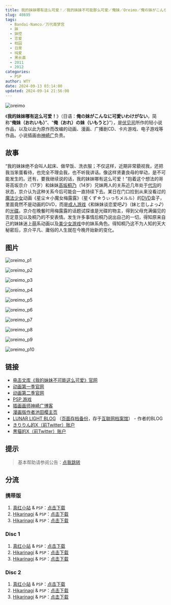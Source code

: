 ```yaml
---
title: 我的妹妹哪有这么可爱！／我的妹妹不可能那么可爱／俺妹／Oreimo／俺の妹がこんなに可愛いわけがない／携带版 Disc 不可能出续作 哪有可能继续
slug: 48695
tags:
  - Bandai-Namco／万代南梦宫
  - 妹
  - 妹控
  - 恋爱
  - 校园
  - 日常
  - 纯爱
  - 黑长直
  - 2011
  - 2012
categories:
  - PSP
author: WTY
date: 2024-09-13 03:14:00
updated: 2024-09-14 21:56:00
---
```


![oreimo](https://r2.30hb.cn/vndb-img/oreimo.webp)

《**我的妹妹哪有这么可爱！**》（日语：**俺の妹がこんなに可愛いわけがない**，简称“**俺妹（おれいも）**”、“**俺（おれ）の妹（いもうと）**”），是[伏见司](https://zh.moegirl.org.cn/伏见司)所作的轻小说作品，以及以此为原作而改编的动画、漫画、广播剧CD、卡片游戏、电子游戏等作品。小说插画由[神崎广](https://zh.moegirl.org.cn/神崎广)负责。

<!--more-->

## 故事

“我的妹妹绝不会叫人起床、做早饭、洗衣服；不仅这样，近期非常藐视我，还把我当笨蛋看待，也完全不理会我，也不听我讲话。像这样贤妻良母的举动，是不可能发生的。还有，要我继续说的话，我的妹妹哪有这么可爱！”抱着这个想法的哥哥高坂京介（17岁）和妹妹[高坂桐乃](https://zh.wikipedia.org/wiki/高坂桐乃)（14岁）兄妹两人的关系近几年处于[代沟](https://zh.wikipedia.org/wiki/代溝)的状态，京介认为这种关系今后可能会一直持续下去。某日在门口捡到从来没看过的[魔法少女](https://zh.wikipedia.org/wiki/魔法少女)动画《星尘☆小魔女梅露露》（星くず☆うぃっちメルル）的[DVD](https://zh.wikipedia.org/wiki/DVD)盒子，里面竟然不是动画的DVD，而是[成人游戏](https://zh.wikipedia.org/wiki/成人遊戲)《和妹妹谈恋爱吧♪》（妹と恋しよっ♪）的[光碟](https://zh.wikipedia.org/wiki/光碟)。京介在晚餐时用梅露露的话题试探谁是光碟的物主，得到父母充满偏见的否定意见以及桐乃的不安表情。发生许多事情后桐乃说出自己的一切，得知原来自己的妹妹迷上[萌](https://zh.wikipedia.org/wiki/萌)系动画以及[美少女游戏](https://zh.wikipedia.org/wiki/美少女遊戲)中的妹系角色。得知桐乃这不为人知的天大秘密后，京介平凡、庸俗的人生就在今晚开始新的变化。

## 图片

![oreimo_p1](https://r2.30hb.cn/vndb-img/oreimo_p1.webp)

![oreimo_p2](https://r2.30hb.cn/vndb-img/oreimo_p2.webp)

![oreimo_p3](https://r2.30hb.cn/vndb-img/oreimo_p3.webp)

![oreimo_p4](https://r2.30hb.cn/vndb-img/oreimo_p4.webp)

![oreimo_p5](https://r2.30hb.cn/vndb-img/oreimo_p5.webp)

![oreimo_p6](https://r2.30hb.cn/vndb-img/oreimo_p6.webp)

![oreimo_p7](https://r2.30hb.cn/vndb-img/oreimo_p7.webp)

![oreimo_p8](https://r2.30hb.cn/vndb-img/oreimo_p8.webp)

![oreimo_p9](https://r2.30hb.cn/vndb-img/oreimo_p9.webp)

![oreimo_p10](https://r2.30hb.cn/vndb-img/oreimo_p10.webp)

## 链接

- [电击文库《我的妹妹不可能这么可爱》官网](http://oreimo.dengeki.com/)
- [动画第一季官网](https://www.oreimo-anime.com/1st/)
- [动画第二季官网](https://www.oreimo-anime.com/)
- [PSP 游戏](https://oreimo-game.channel.or.jp/)
- [插画画师神崎广博客](http://nekomimi.tabgraphics.under.jp/)
- [漫画版作者池田樱主页](http://www.h2.dion.ne.jp/~page101/)
- [LUNAR LIGHT BLOG](http://fusi.blog10.fc2.com/) （[页面存档备份](https://web.archive.org/web/20201202091056/http://fusi.blog10.fc2.com/)，存于[互联网档案馆](https://zh.wikipedia.org/wiki/互联网档案馆)） - 作者的BLOG
- [きりりん的X（前Twitter）账户](https://twitter.com/kirino_kousaka)
- [黒猫的X（前Twitter）账户](https://twitter.com/kuroneko_daten)

## 提示

> 基本帮助请参阅公告：[点我跳转](/)

## 分流

### 携带版

1. [真红小站](https://www.shinnku.com/) & `PSP`：[点击下载](https://www.shinnku.com/api/download/psp/pspch/401-500/%E6%88%91%E7%9A%84%E5%A6%B9%E5%A6%B9%E4%B8%8D%E5%8F%AF%E8%83%BD%E9%82%A3%E4%B9%88%E5%8F%AF%E7%88%B1%20%E6%90%BA%E5%B8%A6%E7%89%88%20V1.1%20[%E7%AE%80][%E6%B8%B8%E6%88%8F%E5%97%AF%E8%9B%8B&PSP%E5%90%A7%E6%B1%89%E5%8C%96%E7%BB%84&%E4%BF%BA%E5%A6%B9%E5%90%A7]/2500%20-%20%E6%88%91%E7%9A%84%E5%A6%B9%E5%A6%B9%E4%B8%8D%E5%8F%AF%E8%83%BD%E9%82%A3%E4%B9%88%E5%8F%AF%E7%88%B1%20%E6%90%BA%E5%B8%A6%E7%89%88%20V1.1%20[%E7%AE%80]%20[%E6%B8%B8%E6%88%8F%E5%97%AF%E8%9B%8B&PSP%E5%90%A7%E6%B1%89%E5%8C%96%E7%BB%84&%E4%BF%BA%E5%A6%B9%E5%90%A7].iso)
2. [Hikarinagi](https://www.hikarinagi.net/) & `PSP`：[点击下载](https://pan.yurari.moe/s/20PfJ)
3. [Hikarinagi](https://www.hikarinagi.net/) & `PSP`：[点击下载](https://pan.yurari.moe/s/3AnuJ)

### Disc 1

1. [真红小站](https://www.shinnku.com/) & `PSP`：[点击下载](https://www.shinnku.com/api/download/psp/pspch/401-500/%E6%88%91%E7%9A%84%E5%A6%B9%E5%A6%B9%E4%B8%8D%E5%8F%AF%E8%83%BD%E9%82%A3%E4%B9%88%E5%8F%AF%E7%88%B1%20%E4%B8%8D%E5%8F%AF%E8%83%BD%E6%9C%89%E7%BB%AD%E4%BD%9C(UMD%20Disc%201)%20[%E7%AE%80][PSP%E5%90%A7%E6%B1%89%E5%8C%96%E7%BB%84]/2895%20-%20%E6%88%91%E7%9A%84%E5%A6%B9%E5%A6%B9%E4%B8%8D%E5%8F%AF%E8%83%BD%E9%82%A3%E4%B9%88%E5%8F%AF%E7%88%B1%20%E4%B8%8D%E5%8F%AF%E8%83%BD%E6%9C%89%E7%BB%AD%E4%BD%9C(UMD%20Disc%201)%20[%E7%AE%80]%20[PSP%E5%90%A7%E6%B1%89%E5%8C%96%E7%BB%84].iso)
2. [Hikarinagi](https://www.hikarinagi.net/) & `PSP`：[点击下载](https://pan.yurari.moe/s/0xGiD)
3. [Hikarinagi](https://www.hikarinagi.net/) & `PSP`：[点击下载](https://pan.yurari.moe/s/g3lhx)

### Disc 2

1. [真红小站](https://www.shinnku.com/) & `PSP`：[点击下载](https://www.shinnku.com/api/download/psp/pspch/401-500/%E6%88%91%E7%9A%84%E5%A6%B9%E5%A6%B9%E4%B8%8D%E5%8F%AF%E8%83%BD%E9%82%A3%E4%B9%88%E5%8F%AF%E7%88%B1%20%E4%B8%8D%E5%8F%AF%E8%83%BD%E6%9C%89%E7%BB%AD%E4%BD%9C(UMD%20Disc%202)%20[%E7%AE%80][PSP%E5%90%A7%E6%B1%89%E5%8C%96%E7%BB%84&%E8%8B%8F%E5%B8%95%E5%B0%94%E8%8E%8E%E6%B1%89%E5%8C%96%E7%BB%84]/2896%20-%20%E6%88%91%E7%9A%84%E5%A6%B9%E5%A6%B9%E4%B8%8D%E5%8F%AF%E8%83%BD%E9%82%A3%E4%B9%88%E5%8F%AF%E7%88%B1%20%E4%B8%8D%E5%8F%AF%E8%83%BD%E6%9C%89%E7%BB%AD%E4%BD%9C(UMD%20Disc%202)%20[%E7%AE%80]%20[PSP%E5%90%A7%E6%B1%89%E5%8C%96%E7%BB%84&%E8%8B%8F%E5%B8%95%E5%B0%94%E8%8E%8E%E6%B1%89%E5%8C%96%E7%BB%84].iso)
2. [Hikarinagi](https://www.hikarinagi.net/) & `PSP`：[点击下载](https://pan.yurari.moe/s/p3rHN)
3. [Hikarinagi](https://www.hikarinagi.net/) & `PSP`：[点击下载](https://pan.yurari.moe/s/qvRFP)
